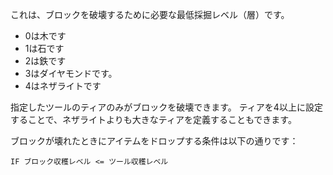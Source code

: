 これは、ブロックを破壊するために必要な最低採掘レベル（層）です。

* 0は木です
* 1は石です
* 2は鉄です
* 3はダイヤモンドです。
* 4はネザライトです

指定したツールのティアのみがブロックを破壊できます。 ティアを4以上に設定することで、ネザライトよりも大きなティアを定義することもできます。

ブロックが壊れたときにアイテムをドロップする条件は以下の通りです：

`IF ブロック収穫レベル <= ツール収穫レベル`
